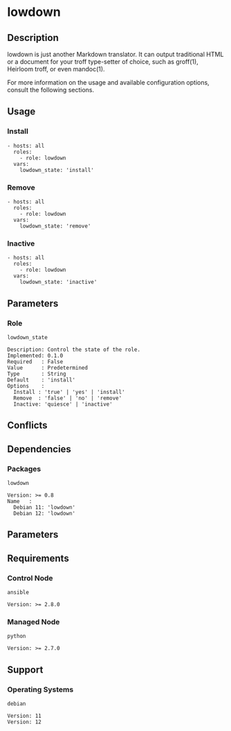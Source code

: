 # lowdown

## Description

lowdown is just another Markdown translator. It can output traditional HTML or a
document for your troff type-setter of choice, such as groff(1), Heirloom troff,
or even mandoc(1).

For more information on the usage and available configuration options,
consult the following sections.

## Usage

### Install

```
- hosts: all
  roles:
    - role: lowdown
  vars:
    lowdown_state: 'install'
```

### Remove

```
- hosts: all
  roles:
    - role: lowdown
  vars:
    lowdown_state: 'remove'
```

### Inactive

```
- hosts: all
  roles:
    - role: lowdown
  vars:
    lowdown_state: 'inactive'
```

## Parameters

### Role

`lowdown_state`

    Description: Control the state of the role.
    Implemented: 0.1.0
    Required   : False
    Value      : Predetermined
    Type       : String
    Default    : 'install'
    Options    :
      Install : 'true' | 'yes' | 'install'
      Remove  : 'false' | 'no' | 'remove'
      Inactive: 'quiesce' | 'inactive'

## Conflicts

## Dependencies

### Packages

`lowdown`

    Version: >= 0.8
    Name   :
      Debian 11: 'lowdown'
      Debian 12: 'lowdown'

## Parameters

## Requirements

### Control Node

`ansible`

    Version: >= 2.8.0

### Managed Node

`python`

    Version: >= 2.7.0

## Support

### Operating Systems

`debian`

    Version: 11
    Version: 12
